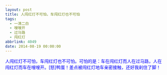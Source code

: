```yaml
---
layout: post
title: 人闯红灯不可怕，车闯红灯也不可怕
tags:
  - 一清二白
  - 嗖嗖开
  - 过马路
  - 闯红灯
abbrlink: 4049
date: 2014-08-19 00:00:00
---
```


<!-- build time:Sat Jun 23 2018 12:05:15 GMT+0800 (中国标准时间) -->

<span style="color:#00f">人闯红灯不可怕，车闯红灯也不可怕。可怕的是：车在闯红灯而人在过马路，人在闯红灯而车在嗖嗖开。[怒]鸭蛋！差点被闯红灯地车亲密接触，还好我刹住了脚！</span>
<!-- rebuild by neat -->